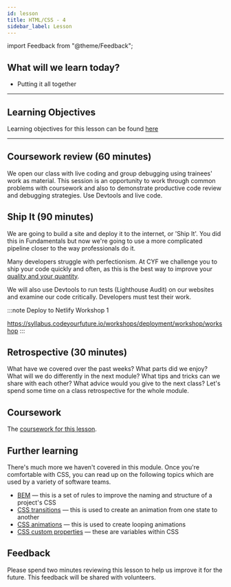 ```yaml
---
id: lesson
title: HTML/CSS - 4
sidebar_label: Lesson
---
```


import Feedback from "@theme/Feedback";

## What will we learn today?

- Putting it all together

---

## Learning Objectives

Learning objectives for this lesson can be found [here](./learning-objectives.md)

---

## Coursework review (60 minutes)

We open our class with live coding and group debugging using trainees' work as material. This session is an opportunity to work through common problems with coursework and also to demonstrate productive code review and debugging strategies. Use Devtools and live code.

## Ship It (90 minutes)

We are going to build a site and deploy it to the internet, or 'Ship It'. You did this in Fundamentals but now we're going to use a more complicated pipeline closer to the way professionals do it.

Many developers struggle with perfectionism. At CYF we challenge you to ship your code quickly and often, as this is the best way to improve your [quality and your quantity](https://betterprogramming.pub/why-perfectionism-is-killing-your-progress-as-a-coder-42a842d5e7c0).

We will also use Devtools to run tests (Lighthouse Audit) on our websites and examine our code critically. Developers must test their work.

:::note Deploy to Netlify Workshop 1

https://syllabus.codeyourfuture.io/workshops/deployment/workshop/workshop
:::

## Retrospective (30 minutes)

What have we covered over the past weeks? What parts did we enjoy? What will we do differently in the next module? What tips and tricks can we share with each other? What advice would you give to the next class? Let's spend some time on a class retrospective for the whole module.

## Coursework

The [coursework for this lesson](./homework).

## Further learning

There's much more we haven't covered in this module.
Once you're comfortable with CSS, you can read up on the following topics which are used by a variety of software teams.

- [BEM](http://getbem.com/introduction/) — this is a set of rules to improve the naming and structure of a project's CSS
- [CSS transitions](https://developer.mozilla.org/en-US/docs/Web/CSS/CSS_Transitions/Using_CSS_transitions) — this is used to create an animation from one state to another
- [CSS animations](https://developer.mozilla.org/en-US/docs/Web/CSS/CSS_Animations/Using_CSS_animations) — this is used to create looping animations
- [CSS custom properties](https://developer.mozilla.org/en-US/docs/Web/CSS/Using_CSS_custom_properties) — these are variables within CSS

## Feedback

Please spend two minutes reviewing this lesson to help us improve it for the future. This feedback will be shared with volunteers.

<Feedback module="HTML/CSS" week="Week 3" />

